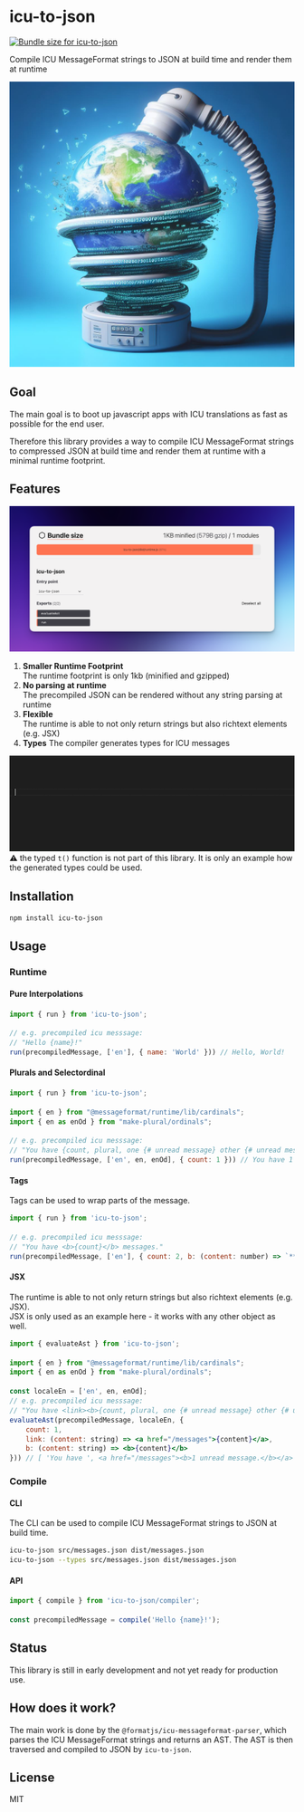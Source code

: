 # icu-to-json

<a href="https://pkg-size.dev/icu-to-json"><img src="https://pkg-size.dev/badge/bundle/1039" title="Bundle size for icu-to-json"></a>

Compile ICU MessageFormat strings to JSON at build time and render them at runtime

![icu-to-json logo](https://raw.githubusercontent.com/jantimon/icu-to-json/main/docs/logo.jpg)

## Goal

The main goal is to boot up javascript apps with ICU translations as fast as possible for the end user.

Therefore this library provides a way to compile ICU MessageFormat strings to compressed JSON at build time and render them at runtime with a minimal runtime footprint.

## Features

[![size of icu-to-json](https://raw.githubusercontent.com/jantimon/icu-to-json/main/docs/size.png)](https://pkg-size.dev/icu-to-json)

1. **Smaller Runtime Footprint**  
 The runtime footprint is only 1kb (minified and gzipped)
2. **No parsing at runtime**  
 The precompiled JSON can be rendered without any string parsing at runtime
3. **Flexible**  
 The runtime is able to not only return strings but also richtext elements (e.g. JSX)
4. **Types**
 The compiler generates types for ICU messages

[![animation showing type autocomplete](https://raw.githubusercontent.com/jantimon/icu-to-json/main/docs/types.gif)](https://github.com/jantimon/icu-to-json/blob/main/src/__tests__/__snapshots__/cli.test.messages.ts)  
⚠️ the typed `t()` function is not part of this library. It is only an example how the generated types could be used.

## Installation

```sh
npm install icu-to-json
```

## Usage

### Runtime

#### Pure Interpolations

```js
import { run } from 'icu-to-json';

// e.g. precompiled icu messsage:
// "Hello {name}!"
run(precompiledMessage, ['en'], { name: 'World' })) // Hello, World!
```

#### Plurals and Selectordinal

```js
import { run } from 'icu-to-json';

import { en } from "@messageformat/runtime/lib/cardinals";
import { en as enOd } from "make-plural/ordinals";

// e.g. precompiled icu messsage:
// "You have {count, plural, one {# unread message} other {# unread messages}}."
run(precompiledMessage, ['en', en, enOd], { count: 1 })) // You have 1 unread message.

```

#### Tags

Tags can be used to wrap parts of the message. 

```js
import { run } from 'icu-to-json';

// e.g. precompiled icu messsage:
// "You have <b>{count}</b> messages."
run(precompiledMessage, ['en'], { count: 2, b: (content: number) => `**${number}**`})) // You have **2** messages.
```

#### JSX

The runtime is able to not only return strings but also richtext elements (e.g. JSX).  
JSX is only used as an example here - it works with any other object as well.

```jsx
import { evaluateAst } from 'icu-to-json';

import { en } from "@messageformat/runtime/lib/cardinals";
import { en as enOd } from "make-plural/ordinals";

const localeEn = ['en', en, enOd];
// e.g. precompiled icu messsage:
// "You have <link><b>{count, plural, one {# unread message} other {# unread messages}}.</b></link>"
evaluateAst(precompiledMessage, localeEn, { 
    count: 1, 
    link: (content: string) => <a href="/messages">{content}</a>,
    b: (content: string) => <b>{content}</b>
})) // [ 'You have ', <a href="/messages"><b>1 unread message.</b></a> ]
```

### Compile

#### CLI

The CLI can be used to compile ICU MessageFormat strings to JSON at build time.

```sh
icu-to-json src/messages.json dist/messages.json
icu-to-json --types src/messages.json dist/messages.json
```

#### API

```js
import { compile } from 'icu-to-json/compiler';

const precompiledMessage = compile('Hello {name}!');
```

## Status

This library is still in early development and not yet ready for production use.

## How does it work?

The main work is done by the `@formatjs/icu-messageformat-parser`, which parses the ICU MessageFormat strings and returns an AST.
The AST is then traversed and compiled to JSON by `icu-to-json`.

## License

MIT